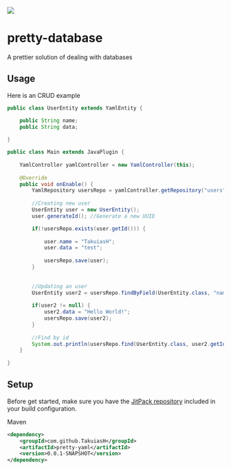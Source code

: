 [![](https://jitpack.io/v/TakuiasH/pretty-yaml.svg)](https://jitpack.io/#TakuiasH/pretty-yaml)

# pretty-database
A prettier solution of dealing with databases

## Usage
Here is an CRUD example
```java
public class UserEntity extends YamlEntity {

	public String name;
	public String data;
	
}
```

```java
public class Main extends JavaPlugin {
	
	YamlController yamlController = new YamlController(this);
	
	@Override
	public void onEnable() {
		YamlRepository usersRepo = yamlController.getRepository("users");
		
		//Creating new user
		UserEntity user = new UserEntity();
		user.generateId(); //Generate a new UUID

		if(!usersRepo.exists(user.getId())) {
			
			user.name = "TakuiasH";
			user.data = "test";
			
			usersRepo.save(user);
		}
		
		
		//Updating an user
		UserEntity user2 = usersRepo.findByField(UserEntity.class, "name", "TakuiasH");
		
		if(user2 != null) {
			user2.data = "Hello World!";
			usersRepo.save(user2);
		}
		
		//Find by id
		System.out.println(usersRepo.find(UserEntity.class, user2.getId()).toString());
	}
	
}
```

## Setup
Before get started, make sure you have the [JitPack repository](https://jitpack.io/#TakuiasH/pretty-yaml) included in your build configuration.

Maven
```xml
<dependency>
    <groupId>com.github.TakuiasH</groupId>
    <artifactId>pretty-yaml</artifactId>
    <version>0.0.1-SNAPSHOT</version>
</dependency>
```

